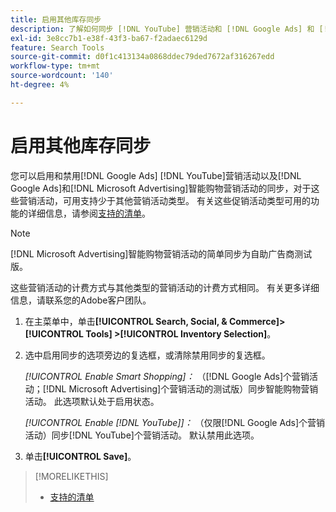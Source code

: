 ```yaml
---
title: 启用其他库存同步
description: 了解如何同步 [!DNL YouTube] 营销活动和 [!DNL Google Ads] 和 [!DNL Microsoft Advertising] 智能购物营销活动。
exl-id: 3e8cc7b1-e38f-43f3-ba67-f2adaec6129d
feature: Search Tools
source-git-commit: d0f1c413134a0868ddec79ded7672af316267edd
workflow-type: tm+mt
source-wordcount: '140'
ht-degree: 4%

---
```


# 启用其他库存同步

您可以启用和禁用[!DNL Google Ads] [!DNL YouTube]营销活动以及[!DNL Google Ads]和[!DNL Microsoft Advertising]智能购物营销活动的同步，对于这些营销活动，可用支持少于其他营销活动类型。 有关这些促销活动类型可用的功能的详细信息，请参阅[支持的清单](/help/search-social-commerce/introduction/supported-inventory.md)。

>[!NOTE]
>
>[!DNL Microsoft Advertising]智能购物营销活动的简单同步为自助广告商测试版。

这些营销活动的计费方式与其他类型的营销活动的计费方式相同。 有关更多详细信息，请联系您的Adobe客户团队。

1. 在主菜单中，单击&#x200B;**[!UICONTROL Search, Social, & Commerce]> [!UICONTROL Tools] >[!UICONTROL Inventory Selection]**。

1. 选中启用同步的选项旁边的复选框，或清除禁用同步的复选框。

   *[!UICONTROL Enable Smart Shopping]：* （[!DNL Google Ads]个营销活动；[!DNL Microsoft Advertising]个营销活动的测试版）同步智能购物营销活动。 此选项默认处于启用状态。

   *[!UICONTROL Enable [!DNL YouTube]]：* （仅限[!DNL Google Ads]个营销活动）同步[!DNL YouTube]个营销活动。 默认禁用此选项。

1. 单击&#x200B;**[!UICONTROL Save]**。

>[!MORELIKETHIS]
>
>* [支持的清单](/help/search-social-commerce/introduction/supported-inventory.md)
